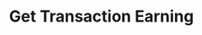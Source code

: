 ---
title: Get Transaction Earning
excerpt: Retrieves the details of all points earned for a transaction.
api:
  file: organization-1.json
  operationId: get-transaction-earning
deprecated: false
hidden: false
metadata:
  title: ''
  description: ''
  robots: index
next:
  description: ''
---